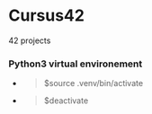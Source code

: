 # Cursus42

42 projects

### Python3 virtual environement
* >$source .venv/bin/activate
* >$deactivate
